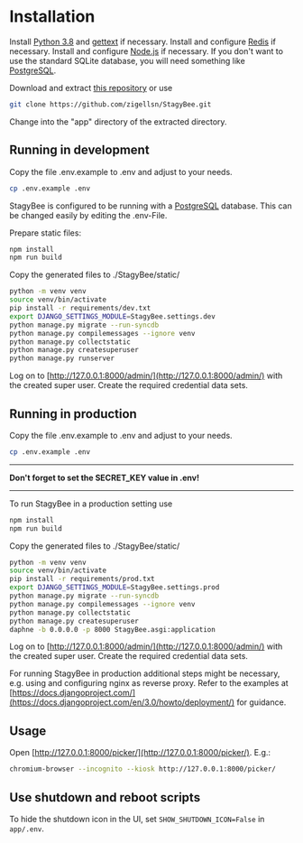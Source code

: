 # Installation

Install [Python 3.8](https://www.python.org/) and [gettext](https://www.gnu.org/software/gettext/gettext.html) if necessary.
Install and configure [Redis](https://redis.io/) if necessary.
Install and configure [Node.js](https://nodejs.org/) if necessary.
If you don't want to use the standard SQLite database, you will need something like [PostgreSQL](https://www.postgresql.org/).

Download and extract [this repository](https://github.com/zigellsn/StagyBee/archive/master.zip) or use
``` bash
git clone https://github.com/zigellsn/StagyBee.git
```
Change into the "app" directory of the extracted directory.

## Running in development

Copy the file .env.example to .env and adjust to your needs.
``` bash
cp .env.example .env
```

StagyBee is configured to be running with a [PostgreSQL](https://www.postgresql.org/) database. 
This can be changed easily by editing the .env-File.

Prepare static files:
```bash
npm install
npm run build
```

Copy the generated files to ./StagyBee/static/

```bash
python -m venv venv
source venv/bin/activate
pip install -r requirements/dev.txt
export DJANGO_SETTINGS_MODULE=StagyBee.settings.dev
python manage.py migrate --run-syncdb
python manage.py compilemessages --ignore venv
python manage.py collectstatic
python manage.py createsuperuser
python manage.py runserver
```

Log on to [http://127.0.0.1:8000/admin/](http://127.0.0.1:8000/admin/) with the created super user.
Create the required credential data sets.

## Running in production

Copy the file .env.example to .env and adjust to your needs.
``` bash
cp .env.example .env
```

---
**Don't forget to set the SECRET_KEY value in .env!**

---

To run StagyBee in a production setting use
```bash
npm install
npm run build
```
Copy the generated files to ./StagyBee/static/
```bash
python -m venv venv
source venv/bin/activate
pip install -r requirements/prod.txt
export DJANGO_SETTINGS_MODULE=StagyBee.settings.prod
python manage.py migrate --run-syncdb
python manage.py compilemessages --ignore venv
python manage.py collectstatic
python manage.py createsuperuser
daphne -b 0.0.0.0 -p 8000 StagyBee.asgi:application
```

Log on to [http://127.0.0.1:8000/admin/](http://127.0.0.1:8000/admin/) with the created super user.
Create the required credential data sets.

For running StagyBee in production additional steps might be necessary, e.g. using and configuring nginx as reverse proxy.
Refer to the examples at [https://docs.djangoproject.com/](https://docs.djangoproject.com/en/3.0/howto/deployment/) for guidance.

## Usage

Open [http://127.0.0.1:8000/picker/](http://127.0.0.1:8000/picker/). E.g.:
```bash
chromium-browser --incognito --kiosk http://127.0.0.1:8000/picker/
```

## Use shutdown and reboot scripts

To hide the shutdown icon in the UI, set `SHOW_SHUTDOWN_ICON=False` in `app/.env`.
